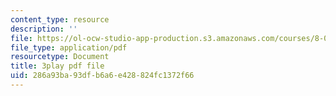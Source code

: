 ```yaml
---
content_type: resource
description: ''
file: https://ol-ocw-studio-app-production.s3.amazonaws.com/courses/8-04-quantum-physics-i-spring-2016/286a93ba93dfb6a6e428824fc1372f66_lWTUcojZ_gQ.pdf
file_type: application/pdf
resourcetype: Document
title: 3play pdf file
uid: 286a93ba-93df-b6a6-e428-824fc1372f66
---
```


